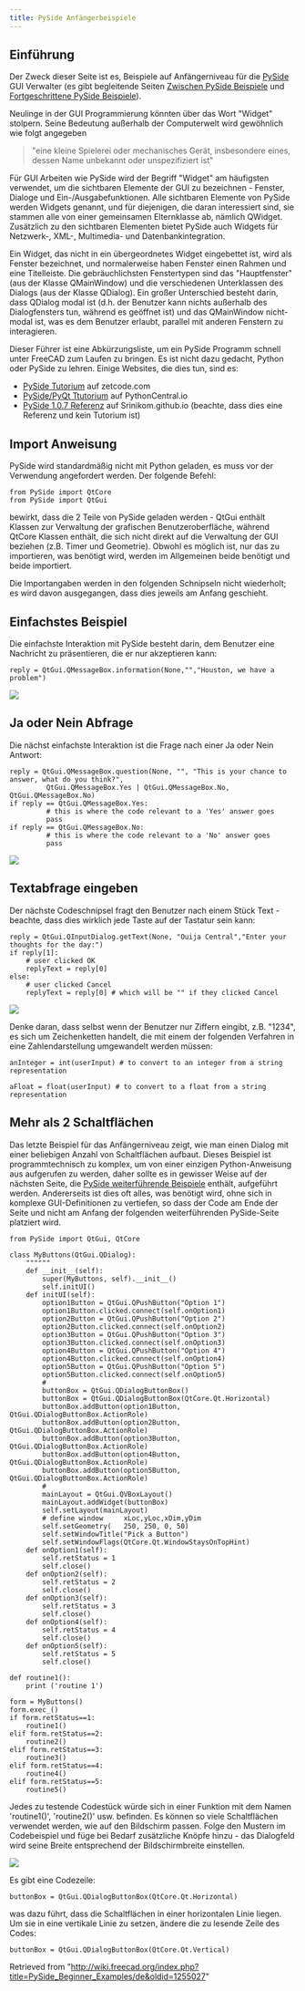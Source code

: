 ```yaml
---
title: PySide Anfängerbeispiele
---
```

## Einführung

Der Zweck dieser Seite ist es, Beispiele auf Anfängerniveau für die [PySide](/PySide/de "PySide/de") GUI Verwalter (es gibt begleitende Seiten [Zwischen PySide Beispiele](/PySide_Intermediate_Examples/de "PySide Intermediate Examples/de") und [Fortgeschrittene PySide Beispiele](/PySide_Advanced_Examples/de "PySide Advanced Examples/de")).

Neulinge in der GUI Programmierung könnten über das Wort "Widget" stolpern. Seine Bedeutung außerhalb der Computerwelt wird gewöhnlich wie folgt angegeben

> "eine kleine Spielerei oder mechanisches Gerät, insbesondere eines, dessen Name unbekannt oder unspezifiziert ist"

Für GUI Arbeiten wie PySide wird der Begriff "Widget" am häufigsten verwendet, um die sichtbaren Elemente der GUI zu bezeichnen - Fenster, Dialoge und Ein-/Ausgabefunktionen. Alle sichtbaren Elemente von PySide werden Widgets genannt, und für diejenigen, die daran interessiert sind, sie stammen alle von einer gemeinsamen Elternklasse ab, nämlich QWidget. Zusätzlich zu den sichtbaren Elementen bietet PySide auch Widgets für Netzwerk-, XML-, Multimedia- und Datenbankintegration.

Ein Widget, das nicht in ein übergeordnetes Widget eingebettet ist, wird als Fenster bezeichnet, und normalerweise haben Fenster einen Rahmen und eine Titelleiste. Die gebräuchlichsten Fenstertypen sind das "Hauptfenster" (aus der Klasse QMainWindow) und die verschiedenen Unterklassen des Dialogs (aus der Klasse QDialog). Ein großer Unterschied besteht darin, dass QDialog modal ist (d.h. der Benutzer kann nichts außerhalb des Dialogfensters tun, während es geöffnet ist) und das QMainWindow nicht-modal ist, was es dem Benutzer erlaubt, parallel mit anderen Fenstern zu interagieren.

Dieser Führer ist eine Abkürzungsliste, um ein PySide Programm schnell unter FreeCAD zum Laufen zu bringen. Es ist nicht dazu gedacht, Python oder PySide zu lehren. Einige Websites, die dies tun, sind es:

* [PySide Tutorium](http://zetcode.com/gui/pysidetutorial/) auf zetcode.com
* [PySide/PyQt Ttutorium](http://www.pythoncentral.io/series/python-pyside-pyqt-tutorial/) auf PythonCentral.io
* [PySide 1.0.7 Referenz](http://srinikom.github.io/) auf Srinikom.github.io (beachte, dass dies eine Referenz und kein Tutorium ist)

## Import Anweisung

PySide wird standardmäßig nicht mit Python geladen, es muss vor der Verwendung angefordert werden. Der folgende Befehl:

```
from PySide import QtCore
from PySide import QtGui

```

bewirkt, dass die 2 Teile von PySide geladen werden - QtGui enthält Klassen zur Verwaltung der grafischen Benutzeroberfläche, während QtCore Klassen enthält, die sich nicht direkt auf die Verwaltung der GUI beziehen (z.B. Timer und Geometrie). Obwohl es möglich ist, nur das zu importieren, was benötigt wird, werden im Allgemeinen beide benötigt und beide importiert.

Die Importangaben werden in den folgenden Schnipseln nicht wiederholt; es wird davon ausgegangen, dass dies jeweils am Anfang geschieht.

## Einfachstes Beispiel

Die einfachste Interaktion mit PySide besteht darin, dem Benutzer eine Nachricht zu präsentieren, die er nur akzeptieren kann:

```
reply = QtGui.QMessageBox.information(None,"","Houston, we have a problem")

```

![](/images/PySideScreenSnapshot5.jpg)

## Ja oder Nein Abfrage

Die nächst einfachste Interaktion ist die Frage nach einer Ja oder Nein Antwort:

```
reply = QtGui.QMessageBox.question(None, "", "This is your chance to answer, what do you think?",
         QtGui.QMessageBox.Yes | QtGui.QMessageBox.No, QtGui.QMessageBox.No)
if reply == QtGui.QMessageBox.Yes:
         # this is where the code relevant to a 'Yes' answer goes
         pass
if reply == QtGui.QMessageBox.No:
         # this is where the code relevant to a 'No' answer goes
         pass

```

![](/images/PySideScreenSnapshot6.jpg)

## Textabfrage eingeben

Der nächste Codeschnipsel fragt den Benutzer nach einem Stück Text - beachte, dass dies wirklich jede Taste auf der Tastatur sein kann:

```
reply = QtGui.QInputDialog.getText(None, "Ouija Central","Enter your thoughts for the day:")
if reply[1]:
	# user clicked OK
	replyText = reply[0]
else:
	# user clicked Cancel
	replyText = reply[0] # which will be "" if they clicked Cancel

```

![](/images/PySideScreenSnapshot7.jpg)

Denke daran, dass selbst wenn der Benutzer nur Ziffern eingibt, z.B. "1234", es sich um Zeichenketten handelt, die mit einem der folgenden Verfahren in eine Zahlendarstellung umgewandelt werden müssen:

```
anInteger = int(userInput) # to convert to an integer from a string representation

aFloat = float(userInput) # to convert to a float from a string representation

```

## Mehr als 2 Schaltflächen

Das letzte Beispiel für das Anfängerniveau zeigt, wie man einen Dialog mit einer beliebigen Anzahl von Schaltflächen aufbaut. Dieses Beispiel ist programmtechnisch zu komplex, um von einer einzigen Python-Anweisung aus aufgerufen zu werden, daher sollte es in gewisser Weise auf der nächsten Seite, die [PySide weiterführende Beispiele](/PySide_Intermediate_Examples/de "PySide Intermediate Examples/de") enthält, aufgeführt werden. Andererseits ist dies oft alles, was benötigt wird, ohne sich in komplexe GUI-Definitionen zu vertiefen, so dass der Code am Ende der Seite und nicht am Anfang der folgenden weiterführenden PySide-Seite platziert wird.

```
from PySide import QtGui, QtCore

class MyButtons(QtGui.QDialog):
	""""""
	def __init__(self):
		super(MyButtons, self).__init__()
		self.initUI()
	def initUI(self):      
		option1Button = QtGui.QPushButton("Option 1")
		option1Button.clicked.connect(self.onOption1)
		option2Button = QtGui.QPushButton("Option 2")
		option2Button.clicked.connect(self.onOption2)
		option3Button = QtGui.QPushButton("Option 3")
		option3Button.clicked.connect(self.onOption3)
		option4Button = QtGui.QPushButton("Option 4")
		option4Button.clicked.connect(self.onOption4)
		option5Button = QtGui.QPushButton("Option 5")
		option5Button.clicked.connect(self.onOption5)
		#
		buttonBox = QtGui.QDialogButtonBox()
		buttonBox = QtGui.QDialogButtonBox(QtCore.Qt.Horizontal)
		buttonBox.addButton(option1Button, QtGui.QDialogButtonBox.ActionRole)
		buttonBox.addButton(option2Button, QtGui.QDialogButtonBox.ActionRole)
		buttonBox.addButton(option3Button, QtGui.QDialogButtonBox.ActionRole)
		buttonBox.addButton(option4Button, QtGui.QDialogButtonBox.ActionRole)
		buttonBox.addButton(option5Button, QtGui.QDialogButtonBox.ActionRole)
		#
		mainLayout = QtGui.QVBoxLayout()
		mainLayout.addWidget(buttonBox)
		self.setLayout(mainLayout)
		# define window		xLoc,yLoc,xDim,yDim
		self.setGeometry(	250, 250, 0, 50)
		self.setWindowTitle("Pick a Button")
		self.setWindowFlags(QtCore.Qt.WindowStaysOnTopHint)
	def onOption1(self):
		self.retStatus = 1
		self.close()
	def onOption2(self):
		self.retStatus = 2
		self.close()
	def onOption3(self):
		self.retStatus = 3
		self.close()
	def onOption4(self):
		self.retStatus = 4
		self.close()
	def onOption5(self):
		self.retStatus = 5
		self.close()

def routine1():
	print ('routine 1')

form = MyButtons()
form.exec_()
if form.retStatus==1:
	routine1()
elif form.retStatus==2:
	routine2()
elif form.retStatus==3:
	routine3()
elif form.retStatus==4:
	routine4()
elif form.retStatus==5:
	routine5()

```

Jedes zu testende Codestück würde sich in einer Funktion mit dem Namen 'routine1()', 'routine2()' usw. befinden. Es können so viele Schaltflächen verwendet werden, wie auf den Bildschirm passen. Folge den Mustern im Codebeispiel und füge bei Bedarf zusätzliche Knöpfe hinzu - das Dialogfeld wird seine Breite entsprechend der Bildschirmbreite einstellen.

![](/images/PySideScreenSnapshot8.jpg)

Es gibt eine Codezeile:

```
buttonBox = QtGui.QDialogButtonBox(QtCore.Qt.Horizontal)

```

was dazu führt, dass die Schaltflächen in einer horizontalen Linie liegen. Um sie in eine vertikale Linie zu setzen, ändere die zu lesende Zeile des Codes:

```
buttonBox = QtGui.QDialogButtonBox(QtCore.Qt.Vertical)

```

Retrieved from "<http://wiki.freecad.org/index.php?title=PySide_Beginner_Examples/de&oldid=1255027>"
